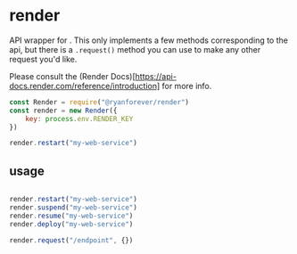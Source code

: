 # render
API wrapper for .
This only implements a few methods corresponding to the api, but there is a `.request()` method you can use to make any other request you'd like.

Please consult the (Render Docs)[https://api-docs.render.com/reference/introduction] for more info.


```javascript
const Render = require("@ryanforever/render")
const render = new Render({
	key: process.env.RENDER_KEY
})

render.restart("my-web-service")
```


## usage
```javascript

render.restart("my-web-service")
render.suspend("my-web-service")
render.resume("my-web-service")
render.deploy("my-web-service")

render.request("/endpoint", {})

```


